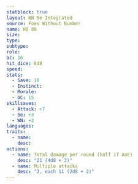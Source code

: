 ```yaml
---
statblock: true
layout: WN 5e Integrated
source: Foes Without Number
name: HD 08
size: 
type: 
subtype: 
role: 
ac: 16
hit_dice: 8d8
speed: 
stats:
  - Save: 10
  - Instinct: 
  - Morale:
  - DC: 15
skillsaves:
  - Attack: +7
  - 5e: +3
  - WN: +2
languages: 
traits:
  - name: 
    desc: 
actions:
  - name: Total damage per round (half if AoE)
    desc: "21 (4d8 + 3)"
  - name: Multiple attacks
    desc: "2, each 11 (2d8 + 2)"
---
```


